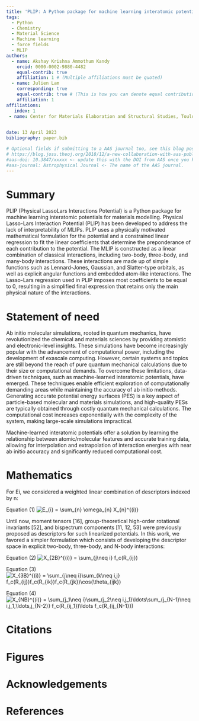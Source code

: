 ```yaml
---
title: 'PLIP: A Python package for machine learning interatomic potentials'
tags:
  - Python
  - Chemistry
  - Material Science
  - Machine learning
  - force fields
  - MLIP
authors:
  - name: Akshay Krishna Ammothum Kandy
    orcid: 0000-0002-9880-4482
    equal-contrib: true
    affiliation: 1 # (Multiple affiliations must be quoted)
  - name: Julien Lam
    corresponding: true
    equal-contrib: true # (This is how you can denote equal contributions between multiple authors)
    affiliation: 1
affiliations:
   index: 1
 - name: Center for Materials Elaboration and Structural Studies, Toulouse, France
   

date: 13 April 2023
bibliography: paper.bib

# Optional fields if submitting to a AAS journal too, see this blog post:
# https://blog.joss.theoj.org/2018/12/a-new-collaboration-with-aas-publishing
#aas-doi: 10.3847/xxxxx <- update this with the DOI from AAS once you know it.
#aas-journal: Astrophysical Journal <- The name of the AAS journal.
---
```


# Summary
PLIP (Physical LassoLars Interactions Potential) is a Python package for machine learning interatomic potentials for materials modelling. Physical Lasso-Lars Interaction Potential (PLIP) has been developed to address the lack of interpretability of MLIPs. PLIP uses a physically motivated mathematical formulation for the potential and a constrained linear regression to fit the linear coefficients that determine the preponderance of each contribution to the potential. The MLIP is constructed as a linear combination of classical interactions, including two-body, three-body, and many-body interactions. These interactions are made up of simple functions such as Lennard-Jones, Gaussian, and Slatter-type orbitals, as well as explicit angular functions and embedded atom-like interactions. The Lasso-Lars regression used in PLIP imposes most coefficients to be equal to 0, resulting in a simplified final expression that retains only the main physical nature of the interactions.


# Statement of need
Ab initio molecular simulations, rooted in quantum mechanics, have revolutionized the chemical and materials sciences by providing atomistic and electronic-level insights. These simulations have become increasingly popular with the advancement of computational power, including the development of exascale computing. However, certain systems and topics are still beyond the reach of pure quantum mechanical calculations due to their size or computational demands. To overcome these limitations, data-driven techniques, such as machine-learned interatomic potentials, have emerged. These techniques enable efficient exploration of computationally demanding areas while maintaining the accuracy of ab initio methods. Generating accurate potential energy surfaces (PES) is a key aspect of particle-based molecular and materials simulations, and high-quality PESs are typically obtained through costly quantum mechanical calculations. The computational cost increases exponentially with the complexity of the system, making large-scale simulations impractical. 

Machine-learned interatomic potentials offer a solution by learning the relationship between atomic/molecular features and accurate training data, allowing for interpolation and extrapolation of interaction energies with near ab initio accuracy and significantly reduced computational cost. 


# Mathematics
For Ei, we considered a weighted linear combination of descriptors indexed by n:

Equation (1)
<img src="https://latex.codecogs.com/png.latex?E_{i}%20=%20\sum_{n}%20\omega_{n}%20X_{n}^{(i)}" title="E_{i} = \sum_{n} \omega_{n} X_{n}^{(i)}" />

Until now, moment tensors [16], group-theoretical high-order rotational invariants [52], and bispectrum components [11, 12, 53] were previously proposed as descriptors for such linearized potentials. In this work, we favored a simpler formulation which consists of developing the descriptor space in explicit two-body, three-body, and N-body interactions:

Equation (2)
<img src="https://latex.codecogs.com/png.latex?X_{2B}^{(i)}%20=%20\sum_{j\neq%20i}%20f_c(R_{ij})" title="X_{2B}^{(i)} = \sum_{j\neq i} f_c(R_{ij})" />

Equation (3)
<img src="https://latex.codecogs.com/png.latex?X_{3B}^{(i)}%20=%20\sum_{j\neq%20i}\sum_{k\neq%20i,j}%20f_c(R_{ij})f_c(R_{ik})f_c(R_{jk})\cos(\theta_{ijk})" title="X_{3B}^{(i)} = \sum_{j\neq i}\sum_{k\neq i,j} f_c(R_{ij})f_c(R_{ik})f_c(R_{jk})\cos(\theta_{ijk})" />

Equation (4)
<img src="https://latex.codecogs.com/png.latex?X_{NB}^{(i)}%20=%20\sum_{j_1\neq%20i}\sum_{j_2\neq%20i,j_1}\ldots\sum_{j_{N-1}\neq%20i,j_1,\ldots,j_{N-2}}%20f_c(R_{ij_1})\ldots%20f_c(R_{ij_{N-1}})" title="X_{NB}^{(i)} = \sum_{j_1\neq i}\sum_{j_2\neq i,j_1}\ldots\sum_{j_{N-1}\neq i,j_1,\ldots,j_{N-2}} f_c(R_{ij_1})\ldots f_c(R_{ij_{N-1}})" />

# Citations



# Figures


# Acknowledgements


# References
